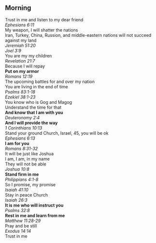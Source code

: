 ## Morning

Trust in me and listen to my dear friend  
_Ephesians 6:11_  
My weapon, I will shatter the nations  
Iran, Turkey, China, Russion, and middle-eastern nations will not succeed against my land  
_Jeremiah 51:20_  
_Joel 3:9_  
You are my my children  
_Revelation  21:7_  
Because I will repay  
**Put on my armor**  
_Romans 12:19_  
The upcoming battles for and over my nation  
You are living in the end of time  
_Psalms 83:1-18_  
_Ezekiel 38:1-23_  
You know who is Gog and Magog  
Understand the time for that  
**And know that I am with you**  
_Deuteronomy 2:4_  
**And I will provide the way**  
_1 Corinthians 10:13_  
Stand your ground Church, Israel, 45, you will be ok  
_Ephesians 6:13_  
**I am for you**  
_Romans 8:31-32_  
It will be just like Joshua  
I am, I am, in my name  
They will not be able  
_Joshua 10:8_  
**Stand firm in me**  
_Philippians 4:1-8_  
So I promise, my promise  
_Isaiah 41:10_  
Stay in peace Church  
_Isaiah 26:3_  
**It is me who will instruct you**  
_Psalms 32:8_  
**Rest in me and learn from me**  
_Matthew 11:28-29_  
Pray and be still  
_Exodus 14:14_  
Trust in me  

